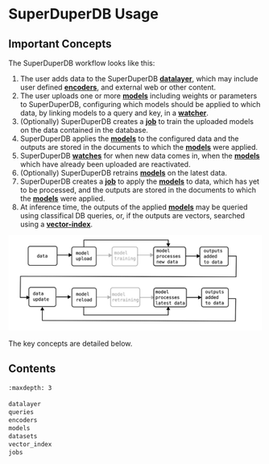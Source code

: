 # SuperDuperDB Usage

## Important Concepts

The SuperDuperDB workflow looks like this:

1. The user adds data to the SuperDuperDB **[datalayer](datalayer)**, which may include user defined **[encoders](encoder)**, and external web or other content.
2. The user uploads one or more **[models](modelz)** including weights or parameters to SuperDuperDB, configuring which models should be applied to which data, by linking models to a
   query and key, in a **[watcher](watcher)**. 
3. (Optionally) SuperDuperDB creates a **[job](jobs)** to train the uploaded models on the data contained in the database.
4. SuperDuperDB applies the **[models](modelz)** to the configured data and the outputs are stored in the documents to which the **[models](modelz)** were applied.
5. SuperDuperDB **[watches](watcher)** for when new data comes in, when the **[models](modelz)** which have already been uploaded are reactivated.
6. (Optionally) SuperDuperDB retrains **[models](modelz)** on the latest data.
7. SuperDuperDB creates a **[job](jobs)** to apply the **[models](modelz)** to data, which has yet to be processed, and the outputs
   are stored in the documents to which the **[models](modelz)** were applied.
8. At inference time, the outputs of the applied **[models](modelz)** may be queried using classifical DB queries,
   or, if the outputs are vectors, searched using a **[vector-index](vectorsearch)**.

![](../img/cycle-linear.svg)

The key concepts are detailed below.

## Contents

```{toctree}
:maxdepth: 3

datalayer
queries
encoders
models
datasets
vector_index
jobs
```
